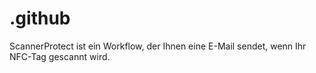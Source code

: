 # .github
ScannerProtect ist ein Workflow, der Ihnen eine E-Mail sendet, wenn Ihr NFC-Tag gescannt wird.
